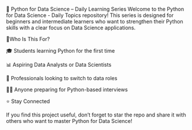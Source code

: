 📘 Python for Data Science – Daily Learning Series
Welcome to the Python for Data Science - Daily Topics repository! This series is designed for beginners and intermediate learners who want to strengthen their Python skills with a clear focus on Data Science applications.


🧠Who Is This For?

🎓 Students learning Python for the first time

📊 Aspiring Data Analysts or Data Scientists

💼 Professionals looking to switch to data roles

👨‍💻 Anyone preparing for Python-based interviews


⭐ Stay Connected

If you find this project useful, don’t forget to star the repo and share it with others who want to master Python for Data Science!
